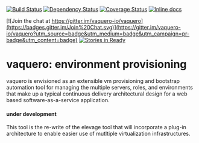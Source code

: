 [![Build Status](https://travis-ci.org/vaquero-io/vaquero.svg?branch=master)][travis]
[![Dependency Status](https://gemnasium.com/vaquero-io/vaquero.png?travis)][gemnasium]
[![Coverage Status](https://coveralls.io/repos/vaquero-io/vaquero/badge.png?branch=master)][coveralls]
[![Inline docs](http://inch-ci.org/github/vaquero-io/vaquero.png?branch=master)][inch]

[travis]: http://travis-ci.org/vaquero-io/vaquero
[gemnasium]: https://gemnasium.com/vaquero-io/vaquero
[coveralls]: https://coveralls.io/r/vaquero-io/vaquero
[inch]: http://inch-ci.org/github/vaquero-io/vaquero

[![Join the chat at https://gitter.im/vaquero-io/vaquero](https://badges.gitter.im/Join%20Chat.svg)](https://gitter.im/vaquero-io/vaquero?utm_source=badge&utm_medium=badge&utm_campaign=pr-badge&utm_content=badge)
[![Stories in Ready](https://badge.waffle.io/vaquero-io/vaquero_io.svg?label=ready&title=Ready)](http://waffle.io/vaquero-io/vaquero_io)

# vaquero: environment provisioning

vaquero is envisioned as an extensible vm provisioning and bootstrap automation tool for managing the multiple servers, roles, and environments that make up a typical continuous delivery architectural design for a web based software-as-a-service application.

#### under development
This tool is the re-write of the elevage tool that will incorporate a plug-in architecture to enable easier use of mutltiple virtualization infrastructures.
